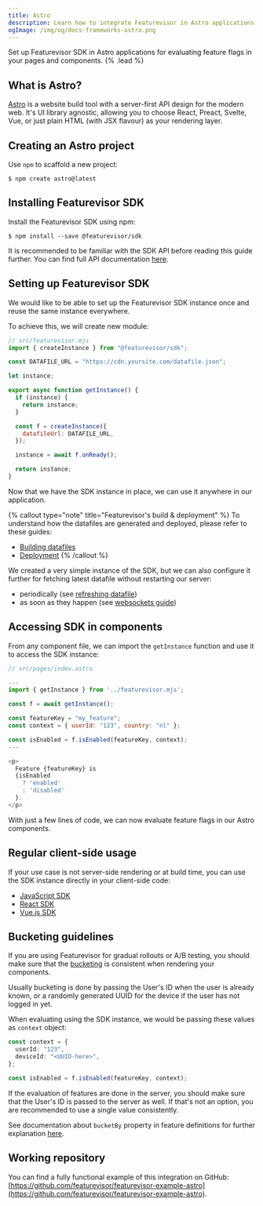 ```yaml
---
title: Astro
description: Learn how to integrate Featurevisor in Astro applications for evaluating feature flags
ogImage: /img/og/docs-frameworks-astro.png
---
```


Set up Featurevisor SDK in Astro applications for evaluating feature flags in your pages and components. {% .lead %}

## What is Astro?

[Astro](https://astro.build/) is a website build tool with a server-first API design for the modern web. It's UI library agnostic, allowing you to choose React, Preact, Svelte, Vue, or just plain HTML (with JSX flavour) as your rendering layer.

## Creating an Astro project

Use `npm` to scaffold a new project:

```
$ npm create astro@latest
```

## Installing Featurevisor SDK

Install the Featurevisor SDK using npm:

```
$ npm install --save @featurevisor/sdk
```

It is recommended to be familiar with the SDK API before reading this guide further. You can find full API documentation [here](/docs/sdks).

## Setting up Featurevisor SDK

We would like to be able to set up the Featurevisor SDK instance once and reuse the same instance everywhere.

To achieve this, we will create new module:

```js
// src/featurevisor.mjs
import { createInstance } from "@featurevisor/sdk";

const DATAFILE_URL = "https://cdn.yoursite.com/datafile.json";

let instance;

export async function getInstance() {
  if (instance) {
    return instance;
  }

  const f = createInstance({
    datafileUrl: DATAFILE_URL,
  });

  instance = await f.onReady();

  return instance;
}
```

Now that we have the SDK instance in place, we can use it anywhere in our application.

{% callout type="note" title="Featurevisor's build & deployment" %}
To understand how the datafiles are generated and deployed, please refer to these guides:

- [Building datafiles](/docs/building-datafiles)
- [Deployment](/docs/deployment)
{% /callout %}

We created a very simple instance of the SDK, but we can also configure it further for fetching latest datafile without restarting our server:

- periodically (see [refreshing datafile](/docs/sdks/javascript/#refreshing-datafile))
- as soon as they happen (see [websockets guide](/docs/integrations/partykit))

## Accessing SDK in components

From any component file, we can import the `getInstance` function and use it to access the SDK instance:

```js
// src/pages/index.astro

---
import { getInstance } from '../featurevisor.mjs';

const f = await getInstance();

const featureKey = "my_feature";
const context = { userId: "123", country: "nl" };

const isEnabled = f.isEnabled(featureKey, context);
---

<p>
  Feature {featureKey} is
  {isEnabled
    ? 'enabled'
    : 'disabled'
  }.
</p>
```

With just a few lines of code, we can now evaluate feature flags in our Astro components.

## Regular client-side usage

If your use case is not server-side rendering or at build time, you can use the SDK instance directly in your client-side code:

- [JavaScript SDK](/docs/sdks)
- [React SDK](/docs/react)
- [Vue.js SDK](/docs/vue)

## Bucketing guidelines

If you are using Featurevisor for gradual rollouts or A/B testing, you should make sure that the [bucketing](/docs/bucketing) is consistent when rendering your components.

Usually bucketing is done by passing the User's ID when the user is already known, or a randomly generated UUID for the device if the user has not logged in yet.

When evaluating using the SDK instance, we would be passing these values as `context` object:

```ts
const context = {
  userId: "123",
  deviceId: "<UUID-here>",
};

const isEnabled = f.isEnabled(featureKey, context);
```

If the evaluation of features are done in the server, you should make sure that the User's ID is passed to the server as well. If that's not an option, you are recommended to use a single value consistently.

See documentation about `bucketBy` property in feature definitions for further explanation [here](/docs/features/#bucketing).

## Working repository

You can find a fully functional example of this integration on GitHub: [https://github.com/featurevisor/featurevisor-example-astro](https://github.com/featurevisor/featurevisor-example-astro).
